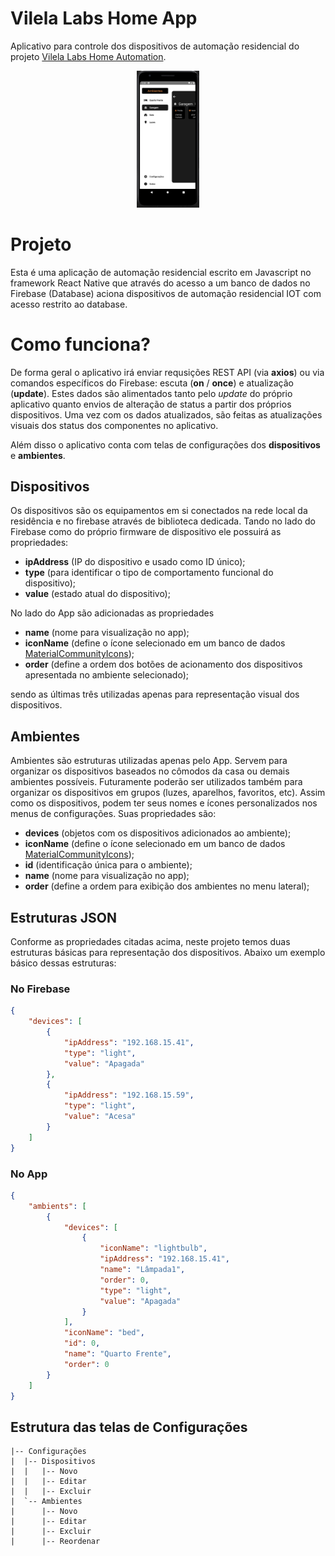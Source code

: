 # Vilela Labs Home App
Aplicativo para controle dos dispositivos de automação residencial do projeto [Vilela Labs Home Automation](https://hvilela.com/vlhomeapp).

<p align="center">
<img src="img\vlhomeapp_img1.JPG" alt="drawing" width="100"/>
</p>


# Projeto

Esta é uma aplicação de automação residencial escrito em Javascript no framework React Native que através do acesso a um banco de dados no Firebase (Database) aciona dispositivos de automação residencial IOT com acesso restrito ao database.

# Como funciona?

De forma geral o aplicativo irá enviar requsições REST API (via **axios**) ou via comandos específicos do Firebase: escuta (**on** / **once**) e atualização (**update**). Estes dados são alimentados tanto pelo *update* do próprio aplicativo quanto envios de alteração de status a partir dos próprios dispositivos. Uma vez com os dados atualizados, são feitas as atualizações visuais dos status dos componentes no aplicativo.

Além disso o aplicativo conta com telas de configurações dos **dispositivos** e **ambientes**.

## Dispositivos
Os dispositivos são os equipamentos em si conectados na rede local da residência e no firebase através de biblioteca dedicada. Tando no lado do Firebase como do próprio firmware de dispositivo ele possuirá as propriedades:
- **ipAddress** (IP do dispositivo e usado como ID único);
- **type** (para identificar o tipo de comportamento funcional do dispositivo);
- **value** (estado atual do dispositivo);

No lado do App são adicionadas as propriedades
- **name** (nome para visualização no app);
- **iconName** (define o ícone selecionado em um banco de dados [MaterialCommunityIcons](https://materialdesignicons.com/));
- **order** (define a ordem dos botões de acionamento dos dispositivos apresentada no ambiente selecionado);


sendo as últimas três utilizadas apenas para representação visual dos dispositivos.

## Ambientes
Ambientes são estruturas utilizadas apenas pelo App. Servem para organizar os dispositivos baseados no cômodos da casa ou demais ambientes possíveis. Futuramente poderão ser utilizados também para organizar os dispositivos em grupos (luzes, aparelhos, favoritos, etc). Assim como os dispositivos, podem ter seus nomes e ícones personalizados nos menus de configurações. Suas propriedades são:
- **devices** (objetos com os dispositivos adicionados ao ambiente);
- **iconName** (define o ícone selecionado em um banco de dados [MaterialCommunityIcons](https://materialdesignicons.com/));
- **id** (identificação única para o ambiente);
- **name** (nome para visualização no app);
- **order** (define a ordem para exibição dos ambientes no menu lateral);

## Estruturas JSON
Conforme as propriedades citadas acima, neste projeto temos duas estruturas básicas para representação dos dispositivos. Abaixo um exemplo básico dessas estruturas:

### No Firebase
```JSON
{
    "devices": [
        {
            "ipAddress": "192.168.15.41",
            "type": "light",
            "value": "Apagada"
        },
        {
            "ipAddress": "192.168.15.59",
            "type": "light",
            "value": "Acesa"
        }
    ]
}
```
### No App
```JSON
{
    "ambients": [
        {
            "devices": [
                {
                    "iconName": "lightbulb",
                    "ipAddress": "192.168.15.41",
                    "name": "Lâmpada1",
                    "order": 0,
                    "type": "light",
                    "value": "Apagada"
                }
            ],
            "iconName": "bed",
            "id": 0,
            "name": "Quarto Frente",
            "order": 0
        }
    ]
}

``` 
## Estrutura das telas de Configurações

```
|-- Configurações
|  |-- Dispositivos
|  |   |-- Novo
|  |   |-- Editar
|  |   |-- Excluir
|  `-- Ambientes
|      |-- Novo
|      |-- Editar
|      |-- Excluir
|      |-- Reordenar
```
